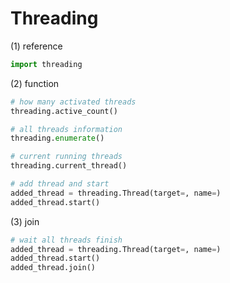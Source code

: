 # Threading

(1) reference
```python
import threading
```
(2) function
```python
# how many activated threads
threading.active_count()

# all threads information
threading.enumerate()

# current running threads
threading.current_thread()

# add thread and start
added_thread = threading.Thread(target=, name=)
added_thread.start()
```
(3) join
```python
# wait all threads finish
added_thread = threading.Thread(target=, name=)
added_thread.start()
added_thread.join()
```

